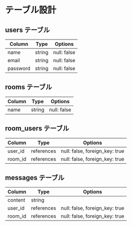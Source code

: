 # テーブル設計

## users テーブル

| Column   | Type   | Options     |
| -------- | ------ | ----------- |          
| name     | string | null: false |  
| email    | string | null: false |         
| password | string | null: false |
  
## rooms テーブル          
  
| Column | Type   | Options     |      
| ------ | ------ | ----------- |
| name  | string | null: false |    

## room_users テーブル

| Column  | Type    | Options                        |
| ------- | ------- | ------------------------------ |
| user_id | references | null: false, foreign_key: true |
| room_id | references | null: false, foreign_key: true |

## messages テーブル

| Column  | Type    | Options                        |
| ------- | ------- | ------------------------------ |
| content    | string  |
| user_id | references | null: false, foreign_key: true |
| room_id | references | null: false, foreign_key: true |
